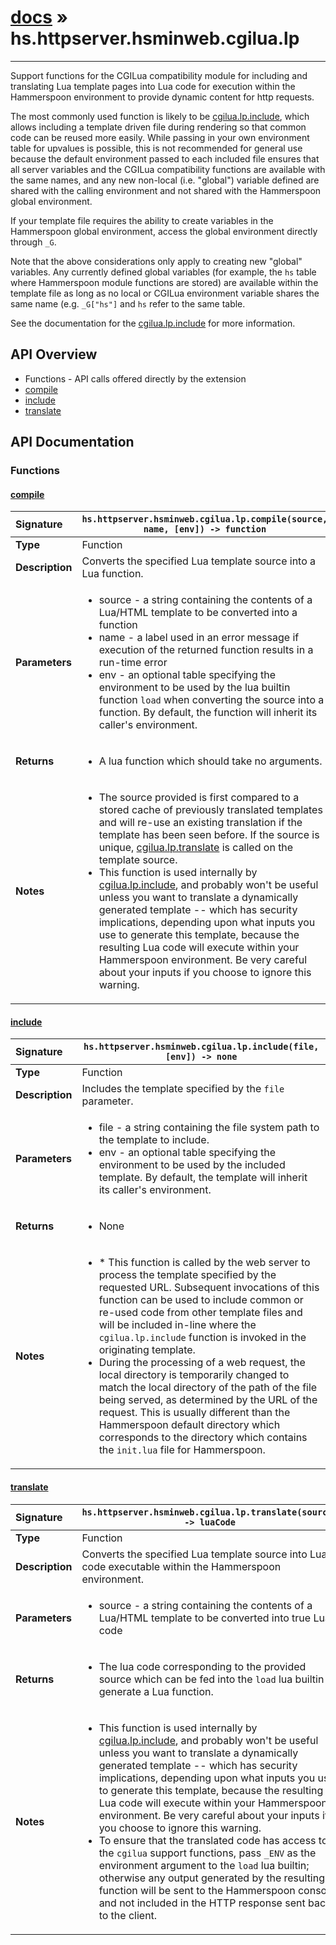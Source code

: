 # [docs](index.md) » hs.httpserver.hsminweb.cgilua.lp
---

Support functions for the CGILua compatibility module for including and translating Lua template pages into Lua code for execution within the Hammerspoon environment to provide dynamic content for http requests.

The most commonly used function is likely to be [cgilua.lp.include](#include), which allows including a template driven file during rendering so that common code can be reused more easily.  While passing in your own environment table for upvalues is possible, this is not recommended for general use because the default environment passed to each included file ensures that all server variables and the CGILua compatibility functions are available with the same names, and any new non-local (i.e. "global") variable defined are shared with the calling environment and not shared with the Hammerspoon global environment.

If your template file requires the ability to create variables in the Hammerspoon global environment, access the global environment directly through `_G`.

Note that the above considerations only apply to creating new "global" variables.  Any currently defined global variables (for example, the `hs` table where Hammerspoon module functions are stored) are available within the template file as long as no local or CGILua environment variable shares the same name (e.g. `_G["hs"]` and `hs` refer to the same table.

See the documentation for the [cgilua.lp.include](#include) for more information.

## API Overview
* Functions - API calls offered directly by the extension
 * [compile](#compile)
 * [include](#include)
 * [translate](#translate)

## API Documentation

### Functions

#### [compile](#compile)
| <span style="float: left;">**Signature**</span> | <span style="float: left;">`hs.httpserver.hsminweb.cgilua.lp.compile(source, name, [env]) -> function` </span>                                                          |
| -----------------------------------------------------|---------------------------------------------------------------------------------------------------------|
| **Type**                                             | Function                                                                                         |
| **Description**                                      | Converts the specified Lua template source into a Lua function.                                                                                         |
| **Parameters**                                       | <ul markdown="1"><li markdown="1">source - a string containing the contents of a Lua/HTML template to be converted into a function</li><li markdown="1">name   - a label used in an error message if execution of the returned function results in a run-time error</li><li markdown="1">env    - an optional table specifying the environment to be used by the lua builtin function `load` when converting the source into a function.  By default, the function will inherit its caller's environment.</li></ul> |
| **Returns**                                          | <ul markdown="1"><li markdown="1">A lua function which should take no arguments.</li></ul>          |
| **Notes**                                            | <ul markdown="1"><li markdown="1">The source provided is first compared to a stored cache of previously translated templates and will re-use an existing translation if the template has been seen before.  If the source is unique, [cgilua.lp.translate](#translate) is called on the template source.</li><li markdown="1">This function is used internally by [cgilua.lp.include](#include), and probably won't be useful unless you want to translate a dynamically generated template -- which has security implications, depending upon what inputs you use to generate this template, because the resulting Lua code will execute within your Hammerspoon environment.  Be very careful about your inputs if you choose to ignore this warning.</li></ul>                |

#### [include](#include)
| <span style="float: left;">**Signature**</span> | <span style="float: left;">`hs.httpserver.hsminweb.cgilua.lp.include(file, [env]) -> none` </span>                                                          |
| -----------------------------------------------------|---------------------------------------------------------------------------------------------------------|
| **Type**                                             | Function                                                                                         |
| **Description**                                      | Includes the template specified by the `file` parameter.                                                                                         |
| **Parameters**                                       | <ul markdown="1"><li markdown="1">file - a string containing the file system path to the template to include.</li><li markdown="1">env  - an optional table specifying the environment to be used by the included template.  By default, the template will inherit its caller's environment.</li></ul> |
| **Returns**                                          | <ul markdown="1"><li markdown="1">None</li></ul>          |
| **Notes**                                            | <ul markdown="1"><li markdown="1">* This function is called by the web server to process the template specified by the requested URL.  Subsequent invocations of this function can be used to include common or re-used code from other template files and will be included in-line where the `cgilua.lp.include` function is invoked in the originating template.</li><li markdown="1">During the processing of a web request, the local directory is temporarily changed to match the local directory of the path of the file being served, as determined by the URL of the request.  This is usually different than the Hammerspoon default directory which corresponds to the directory which contains the `init.lua` file for Hammerspoon.</li></ul>                |

#### [translate](#translate)
| <span style="float: left;">**Signature**</span> | <span style="float: left;">`hs.httpserver.hsminweb.cgilua.lp.translate(source) -> luaCode` </span>                                                          |
| -----------------------------------------------------|---------------------------------------------------------------------------------------------------------|
| **Type**                                             | Function                                                                                         |
| **Description**                                      | Converts the specified Lua template source into Lua code executable within the Hammerspoon environment.                                                                                         |
| **Parameters**                                       | <ul markdown="1"><li markdown="1">source - a string containing the contents of a Lua/HTML template to be converted into true Lua code</li></ul> |
| **Returns**                                          | <ul markdown="1"><li markdown="1">The lua code corresponding to the provided source which can be fed into the `load` lua builtin to generate a Lua function.</li></ul>          |
| **Notes**                                            | <ul markdown="1"><li markdown="1">This function is used internally by [cgilua.lp.include](#include), and probably won't be useful unless you want to translate a dynamically generated template -- which has security implications, depending upon what inputs you use to generate this template, because the resulting Lua code will execute within your Hammerspoon environment.  Be very careful about your inputs if you choose to ignore this warning.</li><li markdown="1">To ensure that the translated code has access to the `cgilua` support functions, pass `_ENV` as the environment argument to the `load` lua builtin; otherwise any output generated by the resulting function will be sent to the Hammerspoon console and not included in the HTTP response sent back to the client.</li></ul>                |

